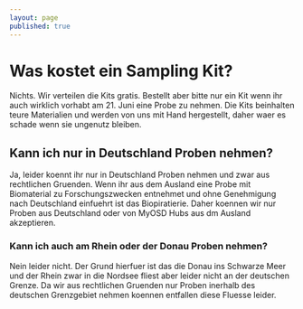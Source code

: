 ```yaml
---
layout: page
published: true
---
```



# Was kostet ein Sampling Kit?
Nichts. Wir verteilen die Kits gratis. Bestellt aber bitte nur ein Kit wenn ihr auch wirklich vorhabt am 21. Juni eine Probe zu nehmen. Die Kits beinhalten teure Materialien und werden von uns mit Hand hergestellt, daher waer es schade wenn sie ungenutz bleiben.
## Kann ich nur in Deutschland Proben nehmen?
Ja, leider koennt ihr nur in Deutschland Proben nehmen und zwar aus rechtlichen Gruenden. Wenn ihr aus dem Ausland eine Probe mit Biomaterial zu Forschungszwecken entnehmet und ohne Genehmigung nach Deutschland einfuehrt ist das Biopiratierie. Daher koennen wir nur Proben aus Deutschland oder von MyOSD Hubs aus dm Ausland akzeptieren.
### Kann ich auch am Rhein oder der Donau Proben nehmen?
Nein leider nicht. Der Grund hierfuer ist das die Donau ins Schwarze Meer und der Rhein zwar in die Nordsee fliest aber leider nicht an der deutschen Grenze. Da wir aus rechtlichen Gruenden nur Proben inerhalb des deutschen Grenzgebiet nehmen koennen entfallen diese Fluesse leider. 

